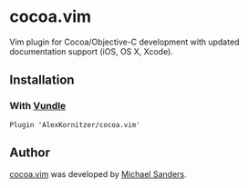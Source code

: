 # cocoa.vim

Vim plugin for Cocoa/Objective-C development with updated documentation support (iOS, OS X, Xcode).

## Installation

### With [Vundle](https://github.com/gmarik/vundle)

```
Plugin 'AlexKornitzer/cocoa.vim'
```

## Author

[cocoa.vim](https://github.com/msanders/cocoa.vim) was developed
by [Michael Sanders](https://github.com/msanders).
